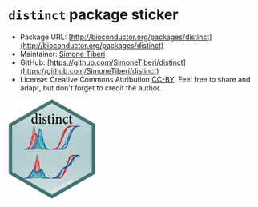 # `distinct` package sticker

* Package URL: [http://bioconductor.org/packages/distinct](http://bioconductor.org/packages/distinct)
* Maintainer: [Simone Tiberi](https://sites.google.com/view/simonetiberi)
* GitHub: [https://github.com/SimoneTiberi/distinct](https://github.com/SimoneTiberi/distinct)
* License: Creative Commons Attribution
[CC-BY](https://creativecommons.org/licenses/by/2.0/). Feel free to
share and adapt, but don't forget to credit the author.

<img src=distinct.png height="200">
